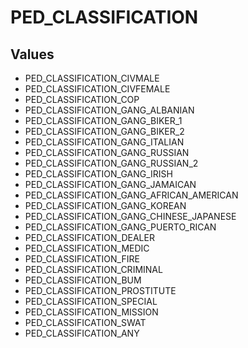 # PED_CLASSIFICATION

## Values
* PED_CLASSIFICATION_CIVMALE
* PED_CLASSIFICATION_CIVFEMALE
* PED_CLASSIFICATION_COP
* PED_CLASSIFICATION_GANG_ALBANIAN
* PED_CLASSIFICATION_GANG_BIKER_1
* PED_CLASSIFICATION_GANG_BIKER_2
* PED_CLASSIFICATION_GANG_ITALIAN
* PED_CLASSIFICATION_GANG_RUSSIAN
* PED_CLASSIFICATION_GANG_RUSSIAN_2
* PED_CLASSIFICATION_GANG_IRISH
* PED_CLASSIFICATION_GANG_JAMAICAN
* PED_CLASSIFICATION_GANG_AFRICAN_AMERICAN
* PED_CLASSIFICATION_GANG_KOREAN
* PED_CLASSIFICATION_GANG_CHINESE_JAPANESE
* PED_CLASSIFICATION_GANG_PUERTO_RICAN
* PED_CLASSIFICATION_DEALER
* PED_CLASSIFICATION_MEDIC
* PED_CLASSIFICATION_FIRE
* PED_CLASSIFICATION_CRIMINAL
* PED_CLASSIFICATION_BUM
* PED_CLASSIFICATION_PROSTITUTE
* PED_CLASSIFICATION_SPECIAL
* PED_CLASSIFICATION_MISSION
* PED_CLASSIFICATION_SWAT
* PED_CLASSIFICATION_ANY